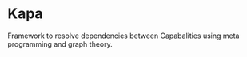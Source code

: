 # Kapa

Framework to resolve dependencies between Capabalities using meta programming and graph theory.
